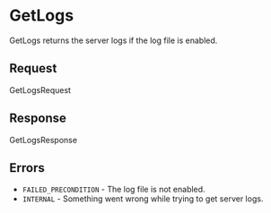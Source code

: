 # GetLogs

GetLogs returns the server logs if the log file is enabled.

## Request

GetLogsRequest

## Response

GetLogsResponse

## Errors

- `FAILED_PRECONDITION` - The log file is not enabled.
- `INTERNAL` - Something went wrong while trying to get server logs.